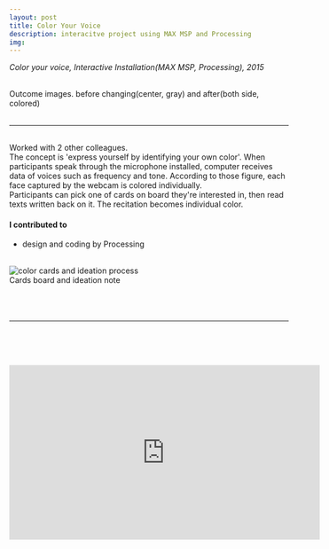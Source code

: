 ```yaml
---
layout: post
title: Color Your Voice
description: interacitve project using MAX MSP and Processing
img:
---
```


<i>Color your voice, Interactive Installation(MAX MSP, Processing), 2015</i>

<div class="img_row">
	<img class="col one" src="{{ site.baseurl }}/img/71.jpg" alt="" title="example image"/>
	<img class="col one" src="{{ site.baseurl }}/img/75.jpg" alt="" title="example image"/>
	<img class="col one" src="{{ site.baseurl }}/img/72.jpg" alt="" title="example image"/>
</div>
<div class="col three caption">
	Outcome images. before changing(center, gray) and after(both side, colored)
</div>
<br/>

***

<br/>
Worked with 2 other colleagues.<br/>
The concept is 'express yourself by identifying your own color'. When participants speak through the microphone installed, computer receives data of voices such as frequency and tone. According to those figure, each face captured by the webcam is colored individually.
<br/>
Participants can pick one of cards on board they're interested in, then read texts written back on it. The recitation becomes individual color.
<br/>

#### I contributed to
<ul>
	<li>design and coding by Processing</li>
</ul>
<br/>


<img class="col three" src="/img/74.jpg" alt="color cards and ideation process" title="color cards and ideation process"/>

<div class="col three caption">
	Cards board and ideation note
</div>
<br/><br/><br/>

***

<br/><br/><br/>
<p align="middle">
<iframe width="560" height="315" src="https://www.youtube.com/embed/mUlZvgio3wE" frameborder="0" allowfullscreen></iframe>
</p>

<br/><br/><br/>
